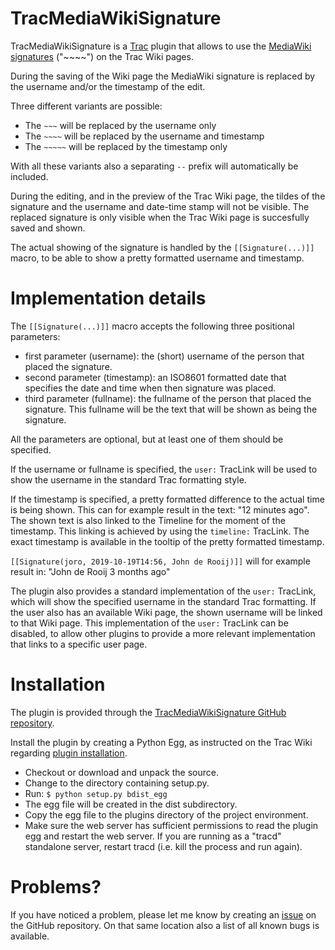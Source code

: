 # TracMediaWikiSignature
TracMediaWikiSignature is a [Trac] plugin that allows to use the [MediaWiki signatures][MediaWikiHelpSignature] ("~~~~") on the Trac Wiki pages.

During the saving of the Wiki page the MediaWiki signature is replaced by the username and/or the timestamp of the edit. 

Three different variants are possible: 
* The `~~~` will be replaced by the username only 
* The `~~~~` will be replaced by the username and timestamp 
* The `~~~~~` will be replaced by the timestamp only 

With all these variants also a separating `--` prefix will automatically be included. 

During the editing, and in the preview of the Trac Wiki page, the tildes of the signature and the username and date-time stamp will not be visible. The replaced signature is only visible when the Trac Wiki page is succesfully saved and shown.

The actual showing of the signature is handled by the `[[Signature(...)]]` macro, to be able to show a pretty formatted username and timestamp. 

# Implementation details
The `[[Signature(...)]]` macro accepts the following three positional parameters: 
* first parameter (username): the (short) username of the person that placed the signature. 
* second parameter (timestamp): an ISO8601 formatted date that specifies the date and time when then signature was placed. 
* third parameter (fullname): the fullname of the person that placed the signature. This fullname will be the text that will be shown as being the signature. 

All the parameters are optional, but at least one of them should be specified. 

If the username or fullname is specified, the `user:` TracLink will be used to show the username in the standard Trac formatting style. 

If the timestamp is specified, a pretty formatted difference to the actual time is being shown. This can for example result in the text: "12 minutes ago". The shown text is also linked to the Timeline for the moment of the timestamp. This linking is achieved by using the `timeline:` TracLink. The exact timestamp is available in the tooltip of the pretty formatted timestamp.

`[[Signature(joro, 2019-10-19T14:56, John de Rooij)]]` will for example result in: "John de Rooij 3 months ago"

The plugin also provides a standard implementation of the `user:` TracLink, which will show the specified username in the standard Trac formatting. If the user also has an available Wiki page, the shown username will be linked to that Wiki page. This implementation of the `user:` TracLink can be disabled, to allow other plugins to provide a more relevant implementation that links to a specific user page.

# Installation
The plugin is provided through the [TracMediaWikiSignature GitHub repository][GitHubRepository].

Install the plugin by creating a Python Egg, as instructed on the Trac Wiki regarding [plugin installation][TracPluginINstallation].
 * Checkout or download and unpack the source.
 * Change to the directory containing setup.py.
 * Run:
    `$ python setup.py bdist_egg`
 * The egg file will be created in the dist subdirectory.
 * Copy the egg file to the plugins directory of the project environment.
 * Make sure the web server has sufficient permissions to read the plugin egg and restart the web server. If you are running as a "tracd" standalone server, restart tracd (i.e. kill the process and run again).

# Problems?
If you have noticed a problem, please let me know by creating an [issue][GitHubRepositoryIssues] on the GitHub repository.
On that same location also a list of all known bugs is available.

[Trac]: https://trac.edgewall.org/wiki
[MediaWikiHelpSignature]: https://www.mediawiki.org/wiki/Help:Signatures
[GitHubRepository]: https://github.com/joro75/TracMediaWikiSignature
[GitHubRepositoryIssues]: https://github.com/joro75/TracMediaWikiSignature/issues
[TracPluginInstallation]: https://trac.edgewall.org/wiki/TracPlugins#Forasingleproject
